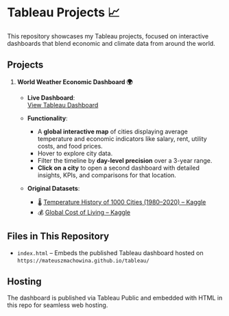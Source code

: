# Tableau Projects 📈

This repository showcases my Tableau projects, focused on interactive dashboards that blend economic and climate data from around the world.

## Projects

1. **World Weather Economic Dashboard 🌍**

   - **Live Dashboard**:  
     [View Tableau Dashboard](https://mateuszmachowina.github.io/tableau/)

   - **Functionality**:
     - A **global interactive map** of cities displaying average temperature and economic indicators like salary, rent, utility costs, and food prices.
     - Hover to explore city data.  
     - Filter the timeline by **day-level precision** over a 3-year range.  
     - **Click on a city** to open a second dashboard with detailed insights, KPIs, and comparisons for that location.

   - **Original Datasets**:
     - 🌡️ [Temperature History of 1000 Cities (1980–2020) – Kaggle](https://www.kaggle.com/datasets/hansukyang/temperature-history-of-1000-cities-1980-to-2020)  
     - 💰 [Global Cost of Living – Kaggle](https://www.kaggle.com/datasets/mvieira101/global-cost-of-living)
       
## Files in This Repository

  - `index.html` – Embeds the published Tableau dashboard hosted on `https://mateuszmachowina.github.io/tableau/`

## Hosting

The dashboard is published via Tableau Public and embedded with HTML in this repo for seamless web hosting.

